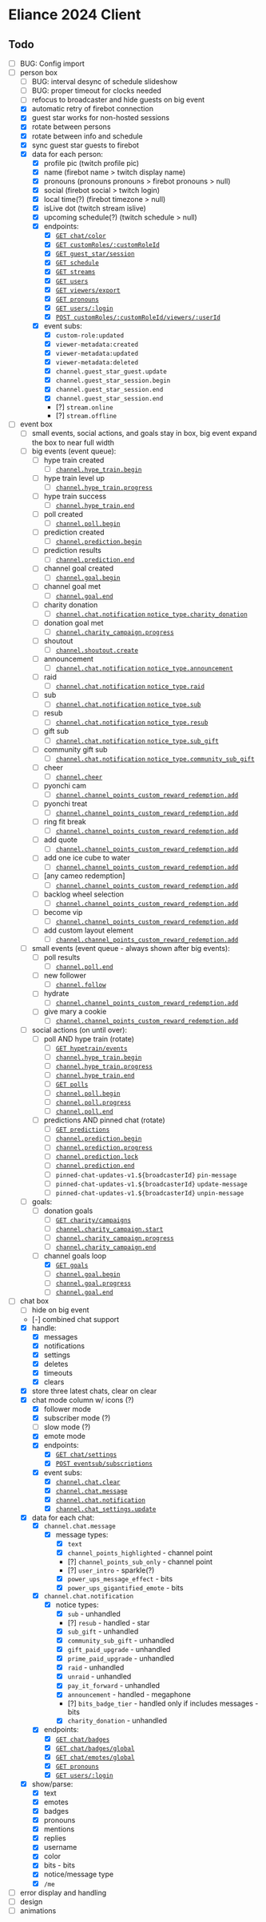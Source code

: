 # Eliance 2024 Client

## Todo

- [ ] BUG: Config import
- [ ] person box
  - [ ] BUG: interval desync of schedule slideshow
  - [ ] BUG: proper timeout for clocks needed
  - [ ] refocus to broadcaster and hide guests on big event
  - [x] automatic retry of firebot connection
  - [x] guest star works for non-hosted sessions
  - [x] rotate between persons
  - [x] rotate between info and schedule
  - [x] sync guest star guests to firebot
  - [x] data for each person:
    - [x] profile pic (twitch profile pic)
    - [x] name (firebot name > twitch display name)
    - [x] pronouns (pronouns pronouns > firebot pronouns > null)
    - [x] social (firebot social > twitch login)
    - [x] local time(?) (firebot timezone > null)
    - [x] isLive dot (twitch stream islive)
    - [x] upcoming schedule(?) (twitch schedule > null)
    - [x] endpoints:
      - [x] [`GET chat/color`](https://dev.twitch.tv/docs/api/reference/#get-user-chat-color)
      - [x] [`GET customRoles/:customRoleId`](https://github.com/crowbartools/Firebot/blob/v5.63.0-beta3/src/server/api/v1/v1Router.js)
      - [x] [`GET guest_star/session`](https://dev.twitch.tv/docs/api/reference/#get-guest-star-session)
      - [x] [`GET schedule`](https://dev.twitch.tv/docs/api/reference/#get-channel-stream-schedule)
      - [x] [`GET streams`](https://dev.twitch.tv/docs/api/reference/#get-streams)
      - [x] [`GET users`](https://dev.twitch.tv/docs/api/reference/#get-users)
      - [x] [`GET viewers/export`](https://github.com/crowbartools/Firebot/blob/v5.63.0-beta3/src/server/api/v1/v1Router.js)
      - [x] [`GET pronouns`](https://pronouns.alejo.io/api/pronouns)
      - [x] [`GET users/:login`](https://pronouns.alejo.io/api/users/eliasthompson)
      - [x] [`POST customRoles/:customRoleId/viewers/:userId`](https://github.com/crowbartools/Firebot/blob/v5.63.0-beta3/src/server/api/v1/v1Router.js)
    - [x] event subs:
      - [x] `custom-role:updated`
      - [x] `viewer-metadata:created`
      - [x] `viewer-metadata:updated`
      - [x] `viewer-metadata:deleted`
      - [x] `channel.guest_star_guest.update`
      - [x] `channel.guest_star_session.begin`
      - [x] `channel.guest_star_session.end`
      - [x] `channel.guest_star_session.end`
      - [?] `stream.online`
      - [?] `stream.offline`
- [ ] event box
  - [ ] small events, social actions, and goals stay in box, big event expand the box to near full width
  - [ ] big events (event queue):
    - [ ] hype train created
      - [ ] [`channel.hype_train.begin`](https://dev.twitch.tv/docs/eventsub/eventsub-subscription-types/#channelhype_trainbegin)
    - [ ] hype train level up
      - [ ] [`channel.hype_train.progress`](https://dev.twitch.tv/docs/eventsub/eventsub-subscription-types/#channelhype_trainprogress)
    - [ ] hype train success
      - [ ] [`channel.hype_train.end`](https://dev.twitch.tv/docs/eventsub/eventsub-subscription-types/#channelhype_trainend)
    - [ ] poll created
      - [ ] [`channel.poll.begin`](https://dev.twitch.tv/docs/eventsub/eventsub-subscription-types/#channelpollbegin)
    - [ ] prediction created
      - [ ] [`channel.prediction.begin`](https://dev.twitch.tv/docs/eventsub/eventsub-subscription-types/#channelpredictionbegin)
    - [ ] prediction results
      - [ ] [`channel.prediction.end`](https://dev.twitch.tv/docs/eventsub/eventsub-subscription-types/#channelpredictionend)
    - [ ] channel goal created
      - [ ] [`channel.goal.begin`](https://dev.twitch.tv/docs/eventsub/eventsub-subscription-types/#channelgoalbegin)
    - [ ] channel goal met
      - [ ] [`channel.goal.end`](https://dev.twitch.tv/docs/eventsub/eventsub-subscription-types/#channelgoalend)
    - [ ] charity donation
      - [ ] [`channel.chat.notification` `notice_type.charity_donation`](https://dev.twitch.tv/docs/eventsub/eventsub-subscription-types/#channelchatnotification)
    - [ ] donation goal met
      - [ ] [`channel.charity_campaign.progress`](https://dev.twitch.tv/docs/eventsub/eventsub-subscription-types/#channelcharity_campaignprogress)
    - [ ] shoutout
      - [ ] [`channel.shoutout.create`](https://dev.twitch.tv/docs/eventsub/eventsub-subscription-types/#channelshoutoutcreate)
    - [ ] announcement
      - [ ] [`channel.chat.notification` `notice_type.announcement`](https://dev.twitch.tv/docs/eventsub/eventsub-subscription-types/#channelchatnotification)
    - [ ] raid
      - [ ] [`channel.chat.notification` `notice_type.raid`](https://dev.twitch.tv/docs/eventsub/eventsub-subscription-types/#channelchatnotification)
    - [ ] sub
      - [ ] [`channel.chat.notification` `notice_type.sub`](https://dev.twitch.tv/docs/eventsub/eventsub-subscription-types/#channelchatnotification)
    - [ ] resub
      - [ ] [`channel.chat.notification` `notice_type.resub`](https://dev.twitch.tv/docs/eventsub/eventsub-subscription-types/#channelchatnotification)
    - [ ] gift sub
      - [ ] [`channel.chat.notification` `notice_type.sub_gift`](https://dev.twitch.tv/docs/eventsub/eventsub-subscription-types/#channelchatnotification)
    - [ ] community gift sub
      - [ ] [`channel.chat.notification` `notice_type.community_sub_gift`](https://dev.twitch.tv/docs/eventsub/eventsub-subscription-types/#channelchatnotification)
    - [ ] cheer
      - [ ] [`channel.cheer`](https://dev.twitch.tv/docs/eventsub/eventsub-subscription-types/#channelcheer)
    - [ ] pyonchi cam
      - [ ] [`channel.channel_points_custom_reward_redemption.add`](https://dev.twitch.tv/docs/eventsub/eventsub-subscription-types/#channelchannel_points_custom_reward_redemptionadd)
    - [ ] pyonchi treat
      - [ ] [`channel.channel_points_custom_reward_redemption.add`](https://dev.twitch.tv/docs/eventsub/eventsub-subscription-types/#channelchannel_points_custom_reward_redemptionadd)
    - [ ] ring fit break
      - [ ] [`channel.channel_points_custom_reward_redemption.add`](https://dev.twitch.tv/docs/eventsub/eventsub-subscription-types/#channelchannel_points_custom_reward_redemptionadd)
    - [ ] add quote
      - [ ] [`channel.channel_points_custom_reward_redemption.add`](https://dev.twitch.tv/docs/eventsub/eventsub-subscription-types/#channelchannel_points_custom_reward_redemptionadd)
    - [ ] add one ice cube to water
      - [ ] [`channel.channel_points_custom_reward_redemption.add`](https://dev.twitch.tv/docs/eventsub/eventsub-subscription-types/#channelchannel_points_custom_reward_redemptionadd)
    - [ ] [any cameo redemption]
      - [ ] [`channel.channel_points_custom_reward_redemption.add`](https://dev.twitch.tv/docs/eventsub/eventsub-subscription-types/#channelchannel_points_custom_reward_redemptionadd)
    - [ ] backlog wheel selection
      - [ ] [`channel.channel_points_custom_reward_redemption.add`](https://dev.twitch.tv/docs/eventsub/eventsub-subscription-types/#channelchannel_points_custom_reward_redemptionadd)
    - [ ] become vip
      - [ ] [`channel.channel_points_custom_reward_redemption.add`](https://dev.twitch.tv/docs/eventsub/eventsub-subscription-types/#channelchannel_points_custom_reward_redemptionadd)
    - [ ] add custom layout element
      - [ ] [`channel.channel_points_custom_reward_redemption.add`](https://dev.twitch.tv/docs/eventsub/eventsub-subscription-types/#channelchannel_points_custom_reward_redemptionadd)
  - [ ] small events (event queue - always shown after big events):
    - [ ] poll results
      - [ ] [`channel.poll.end`](https://dev.twitch.tv/docs/eventsub/eventsub-subscription-types/#channelpollend)
    - [ ] new follower
      - [ ] [`channel.follow`](https://dev.twitch.tv/docs/eventsub/eventsub-subscription-types/#channelfollow)
    - [ ] hydrate
      - [ ] [`channel.channel_points_custom_reward_redemption.add`](https://dev.twitch.tv/docs/eventsub/eventsub-subscription-types/#channelchannel_points_custom_reward_redemptionadd)
    - [ ] give mary a cookie
      - [ ] [`channel.channel_points_custom_reward_redemption.add`](https://dev.twitch.tv/docs/eventsub/eventsub-subscription-types/#channelchannel_points_custom_reward_redemptionadd)
  - [ ] social actions (on until over):
    - [ ] poll AND hype train (rotate)
      - [ ] [`GET hypetrain/events`](https://dev.twitch.tv/docs/api/reference/#get-hype-train-events)
      - [ ] [`channel.hype_train.begin`](https://dev.twitch.tv/docs/eventsub/eventsub-subscription-types/#channelhype_trainbegin)
      - [ ] [`channel.hype_train.progress`](https://dev.twitch.tv/docs/eventsub/eventsub-subscription-types/#channelhype_trainprogress)
      - [ ] [`channel.hype_train.end`](https://dev.twitch.tv/docs/eventsub/eventsub-subscription-types/#channelhype_trainend)
      - [ ] [`GET polls`](https://dev.twitch.tv/docs/api/reference/#get-polls)
      - [ ] [`channel.poll.begin`](https://dev.twitch.tv/docs/eventsub/eventsub-subscription-types/#channelpollbegin)
      - [ ] [`channel.poll.progress`](https://dev.twitch.tv/docs/eventsub/eventsub-subscription-types/#channelpollprogress)
      - [ ] [`channel.poll.end`](https://dev.twitch.tv/docs/eventsub/eventsub-subscription-types/#channelpollend)
    - [ ] predictions AND pinned chat (rotate)
      - [ ] [`GET predictions`](https://dev.twitch.tv/docs/api/reference/#get-predictions)
      - [ ] [`channel.prediction.begin`](https://dev.twitch.tv/docs/eventsub/eventsub-subscription-types/#channelpredictionbegin)
      - [ ] [`channel.prediction.progress`](https://dev.twitch.tv/docs/eventsub/eventsub-subscription-types/#channelpredictionprogress)
      - [ ] [`channel.prediction.lock`](https://dev.twitch.tv/docs/eventsub/eventsub-subscription-types/#channelpredictionlock)
      - [ ] [`channel.prediction.end`](https://dev.twitch.tv/docs/eventsub/eventsub-subscription-types/#channelpredictionend)
      - [ ] `pinned-chat-updates-v1.${broadcasterId}` `pin-message`
      - [ ] `pinned-chat-updates-v1.${broadcasterId}` `update-message`
      - [ ] `pinned-chat-updates-v1.${broadcasterId}` `unpin-message`
  - [ ] goals:
    - [ ] donation goals
      - [ ] [`GET charity/campaigns`](https://dev.twitch.tv/docs/api/reference/#get-charity-campaign)
      - [ ] [`channel.charity_campaign.start`](https://dev.twitch.tv/docs/eventsub/eventsub-subscription-types/#channelcharity_campaignstart)
      - [ ] [`channel.charity_campaign.progress`](https://dev.twitch.tv/docs/eventsub/eventsub-subscription-types/#channelcharity_campaignprogress)
      - [ ] [`channel.charity_campaign.end`](https://dev.twitch.tv/docs/eventsub/eventsub-subscription-types/#channelcharity_campaignstop)
    - [ ] channel goals loop
      - [x] [`GET goals`](https://dev.twitch.tv/docs/api/reference/#get-creator-goals)
      - [ ] [`channel.goal.begin`](https://dev.twitch.tv/docs/eventsub/eventsub-subscription-types/#channelgoalbegin)
      - [ ] [`channel.goal.progress`](https://dev.twitch.tv/docs/eventsub/eventsub-subscription-types/#channelgoalprogress)
      - [ ] [`channel.goal.end`](https://dev.twitch.tv/docs/eventsub/eventsub-subscription-types/#channelgoalend)
- [ ] chat box
  - [ ] hide on big event
  - [-] combined chat support
  - [x] handle:
    - [x] messages
    - [x] notifications
    - [x] settings
    - [x] deletes
    - [x] timeouts
    - [x] clears
  - [x] store three latest chats, clear on clear
  - [x] chat mode column w/ icons (?)
    - [x] follower mode
    - [x] subscriber mode (?)
    - [ ] slow mode (?)
    - [x] emote mode
    - [x] endpoints:
      - [x] [`GET chat/settings`](https://dev.twitch.tv/docs/api/reference/#get-chat-settings)
      - [x] [`POST eventsub/subscriptions`](https://dev.twitch.tv/docs/api/reference/#create-eventsub-subscription)
    - [x] event subs:
      - [x] [`channel.chat.clear`](https://dev.twitch.tv/docs/eventsub/eventsub-subscription-types/#channelchatclear)
      - [x] [`channel.chat.message`](https://dev.twitch.tv/docs/eventsub/eventsub-subscription-types/#channelchatmessage)
      - [x] [`channel.chat.notification`](https://dev.twitch.tv/docs/eventsub/eventsub-subscription-types/#channelchatnotification)
      - [x] [`channel.chat_settings.update`](https://dev.twitch.tv/docs/eventsub/eventsub-subscription-types/#channelchat_settingsupdate)
  - [x] data for each chat:
    - [x] `channel.chat.message`
      - [x] message types:
        - [x] `text`
        - [x] `channel_points_highlighted` - channel point
        - [?] `channel_points_sub_only` - channel point
        - [?] `user_intro` - sparkle(?)
        - [x] `power_ups_message_effect` - bits
        - [x] `power_ups_gigantified_emote` - bits
    - [x] `channel.chat.notification`
      - [x] notice types:
        - [x] `sub` - unhandled
        - [?] `resub` - handled - star
        - [x] `sub_gift` - unhandled
        - [x] `community_sub_gift` - unhandled
        - [x] `gift_paid_upgrade` - unhandled
        - [x] `prime_paid_upgrade` - unhandled
        - [x] `raid` - unhandled
        - [x] `unraid` - unhandled
        - [x] `pay_it_forward` - unhandled
        - [x] `announcement` - handled - megaphone
        - [?] `bits_badge_tier` - handled only if includes messages - bits
        - [x] `charity_donation` - unhandled
    - [x] endpoints:
      - [x] [`GET chat/badges`](https://dev.twitch.tv/docs/api/reference/#get-channel-chat-badges)
      - [x] [`GET chat/badges/global`](https://dev.twitch.tv/docs/api/reference/#get-global-chat-badges)
      - [x] [`GET chat/emotes/global`](https://dev.twitch.tv/docs/api/reference/#get-global-emotes)
      - [x] [`GET pronouns`](https://pronouns.alejo.io/api/pronouns)
      - [x] [`GET users/:login`](https://pronouns.alejo.io/api/users/eliasthompson)
  - [x] show/parse:
    - [x] text
    - [x] emotes
    - [x] badges
    - [x] pronouns
    - [x] mentions
    - [x] replies
    - [x] username
    - [x] color
    - [x] bits - bits
    - [x] notice/message type
    - [x] `/me`
- [ ] error display and handling
- [ ] design
- [ ] animations
